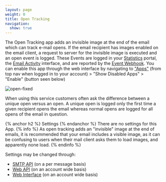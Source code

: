 ```yaml
---
layout: page
weight: 0
title: Open Tracking
navigation:
  show: true
---
```


The Open Tracking app adds an invisible image at the end of the email which can track e-mail opens. If the email recipient has images enabled on the email client, a request to server for the invisible image is executed and an open event is logged. These Events are logged in your [Statistics]({{root_url}}/Delivery_Metrics/) portal, the [Email Activity]({{root_url}}/Delivery_Metrics/email_activity.html) interface, and are reported by the [Event Webhook]({{root_url}}/API_Reference/Webhooks/event.html). You can enable this app through the web interface by navigating to ["Apps"](https://sendgrid.com/app) (from top nav when logged in to your account) \> "Show Disabled Apps" \> "Enable" (button seen below)

![]({{root_url}}/images/open_tracking.png "open-fixed")

When using this service customers often ask the difference between a unique open versus an open. A unique open is logged only the first time a given recipient opens the email whereas normal opens are logged for all opens of the email in question.

{% anchor h2 %}
Settings 
{% endanchor %}
There are no settings for this App. 
{% info %}
As open tracking adds an "invisible" image at the end of emails, it is recommended that your email includes a visible image, as it can be confusing to users when their mail client asks them to load images, and apparently none load. 
{% endinfo %}

Settings may be changed through:

-   [SMTP API]({{root_url}}/API_Reference/SMTP_API/apps.html#opentrack) (on a per message basis)
-   [Web API]({{root_url}}/API_Reference/Web_API/filter_settings.html#-Open-Tracking) (on an account wide basis)
-   [Web Interface](https://sendgrid.com/app) (on an account wide basis)
